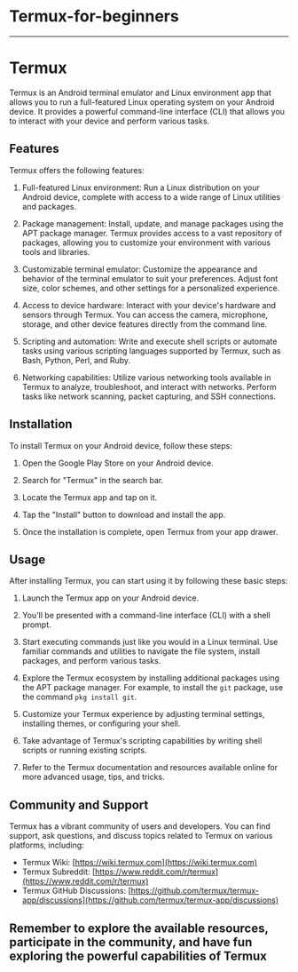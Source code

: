 # Termux-for-beginners


---

# Termux

Termux is an Android terminal emulator and Linux environment app that allows you to run a full-featured
Linux operating system on your Android device. It provides a powerful command-line interface (CLI) that
allows you to interact with your device and perform various tasks.

## Features

Termux offers the following features:

1. Full-featured Linux environment: Run a Linux distribution on your Android device, complete with access to a wide range of Linux utilities and packages.

2. Package management: Install, update, and manage packages using the APT package manager. Termux provides access to a vast repository of packages, allowing you to customize your environment with various tools and libraries.

3. Customizable terminal emulator: Customize the appearance and behavior of the terminal emulator to suit your preferences. Adjust font size, color schemes, and other settings for a personalized experience.

4. Access to device hardware: Interact with your device's hardware and sensors through Termux. You can access the camera, microphone, storage, and other device features directly from the command line.

5. Scripting and automation: Write and execute shell scripts or automate tasks using various scripting languages supported by Termux, such as Bash, Python, Perl, and Ruby.

6. Networking capabilities: Utilize various networking tools available in Termux to analyze, troubleshoot, and interact with networks. Perform tasks like network scanning, packet capturing, and SSH connections.

## Installation

To install Termux on your Android device, follow these steps:

1. Open the Google Play Store on your Android device.

2. Search for "Termux" in the search bar.

3. Locate the Termux app and tap on it.

4. Tap the "Install" button to download and install the app.

5. Once the installation is complete, open Termux from your app drawer.

## Usage

After installing Termux, you can start using it by following these basic steps:

1. Launch the Termux app on your Android device.

2. You'll be presented with a command-line interface (CLI) with a shell prompt.

3. Start executing commands just like you would in a Linux terminal. Use familiar commands and utilities to navigate the file system, install packages, and perform various tasks.

4. Explore the Termux ecosystem by installing additional packages using the APT package manager. For example, to install the `git` package, use the command `pkg install git`.

5. Customize your Termux experience by adjusting terminal settings, installing themes, or configuring your shell.

6. Take advantage of Termux's scripting capabilities by writing shell scripts or running existing scripts.

7. Refer to the Termux documentation and resources available online for more advanced usage, tips, and tricks.

## Community and Support

Termux has a vibrant community of users and developers. You can find support, ask questions, and discuss topics related to Termux on various platforms, including:

- Termux Wiki: [https://wiki.termux.com](https://wiki.termux.com)
- Termux Subreddit: [https://www.reddit.com/r/termux](https://www.reddit.com/r/termux)
- Termux GitHub Discussions: [https://github.com/termux/termux-app/discussions](https://github.com/termux/termux-app/discussions)

Remember to explore the available resources, participate in the community, and have fun exploring the powerful capabilities of Termux
---
